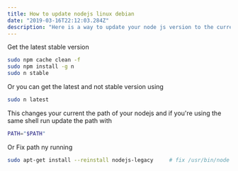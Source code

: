 ```yaml
---
title: How to update nodejs linux debian
date: "2019-03-16T22:12:03.284Z"
description: "Here is a way to update your node js version to the current stable version or current latest version."
---
```


Get the latest stable version

```bash
sudo npm cache clean -f
sudo npm install -g n
sudo n stable
```
Or you can get the latest and not stable version using

```bash
sudo n latest
```

This changes your current the path of your nodejs and if you're using the same shell run update the path with

```bash
PATH="$PATH"
```

Or Fix path ny running

```bash
sudo apt-get install --reinstall nodejs-legacy     # fix /usr/bin/node
```
